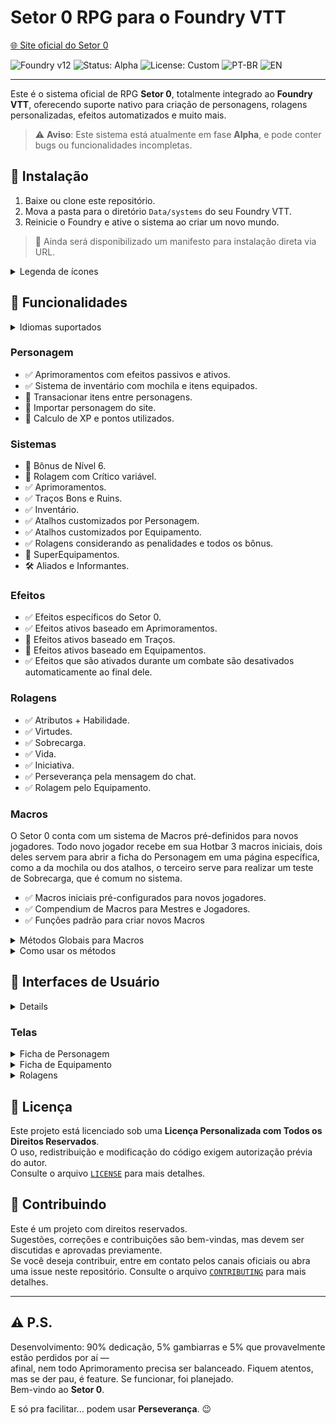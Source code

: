 # Setor 0 RPG para o Foundry VTT
[🌐 Site oficial do Setor 0](https://setor0rpg.com.br)

![Foundry v12](https://img.shields.io/badge/foundry-v12-green)
![Status: Alpha](https://img.shields.io/badge/status-alpha-orange)
![License: Custom](https://img.shields.io/badge/license-custom-blue)
![PT-BR](https://img.shields.io/badge/lang-pt--br-green)
![EN](https://img.shields.io/badge/lang-en-lightgrey)

---

Este é o sistema oficial de RPG **Setor 0**, totalmente integrado ao **Foundry VTT**, oferecendo suporte nativo para criação de personagens, rolagens personalizadas, efeitos automatizados e muito mais.

> ⚠️ **Aviso**: Este sistema está atualmente em fase **Alpha**, e pode conter bugs ou funcionalidades incompletas.

## 🧩 Instalação

1. Baixe ou clone este repositório.
2. Mova a pasta para o diretório `Data/systems` do seu Foundry VTT.
3. Reinicie o Foundry e ative o sistema ao criar um novo mundo.

> 🚧 Ainda será disponibilizado um manifesto para instalação direta via URL.

<details>
<summary>Legenda de ícones</summary>

```
🧩 Instalação
🧬 Funcionalidades
🎨 Interfaces de Usuário
📜 Licença
🤝 Contribuindo
✅ Pronto
⚠️ Aviso
🛠️ Em desenvolvimento
🚧 Planejado
```
</details>

## 🧬 Funcionalidades
<details>
  <summary>Idiomas suportados</summary>
  
  ```
  ✅ Português
  🚧 English
  ```
</details>

### Personagem
* ✅ Aprimoramentos com efeitos passivos e ativos.
* ✅ Sistema de inventário com mochila e itens equipados.
* 🚧 Transacionar itens entre personagens.
* 🚧 Importar personagem do site.
* 🚧 Calculo de XP e pontos utilizados.

### Sistemas
* 🚧 Bônus de Nível 6.
* 🚧 Rolagem com Crítico variável.
* ✅ Aprimoramentos.
* ✅ Traços Bons e Ruins.
* ✅ Inventário.
* ✅ Atalhos customizados por Personagem.
* ✅ Atalhos customizados por Equipamento.
* ✅ Rolagens considerando as penalidades e todos os bônus.
* 🚧 SuperEquipamentos.
* 🛠️ Aliados e Informantes.

### Efeitos
* ✅ Efeitos específicos do Setor 0.
* ✅ Efeitos ativos baseado em Aprimoramentos.
* 🚧 Efeitos ativos baseado em Traços.
* 🚧 Efeitos ativos baseado em Equipamentos.
* ✅ Efeitos que são ativados durante um combate são desativados automaticamente ao final dele.

### Rolagens
* ✅ Atributos + Habilidade.
* ✅ Virtudes.
* ✅ Sobrecarga.
* ✅ Vida.
* ✅ Iniciativa.
* ✅ Perseverança pela mensagem do chat.
* ✅ Rolagem pelo Equipamento.

### Macros
O Setor 0 conta com um sistema de Macros pré-definidos para novos jogadores. Todo novo jogador recebe em sua Hotbar 3 macros iniciais, dois deles servem para abrir a ficha do Personagem em uma página específica, como a da mochila ou dos atalhos, o terceiro serve para realizar um teste de Sobrecarga, que é comum no sistema.

* ✅ Macros iniciais pré-configurados para novos jogadores.
* ✅ Compendium de Macros para Mestres e Jogadores.
* ✅ Funções padrão para criar novos Macros

<details>
  <summary>Métodos Globais para Macros</summary>
  
  ```mjs
  global.MacroMethods {
     overload: async (actor) => {
        // recebe um Actor e executa uma rolagem de Sobrecarga (enviando no chat)
     },
     customs: {
        rollable: async (actor, rollTestId) => {
            // recebe um Actor e um id referente a um RollTestData e realiza a rolagem (enviando no chat)
        }
     }
  }
  ```
</details>

<details>
  <summary>Como usar os métodos</summary>
  
  - Ao criar o commando do macro, utilize o seguinte código:
  
  ```mjs
  global.MacroMethods.rollable(actor, rollId);
  ```

  - Um Exemplo de uso real:
  
  ```js
  const selectedToken = canvas.tokens.controlled[0];
  if (!selectedToken) {
    ui.notifications.warn("Selecione um token primeiro.");
    return;
  }
  
  const actor = selectedToken.actor;
  if(!actor?.sheet.canRollOrEdit) {
    ui.notifications.warn("Sem permissão para esse personagem.");
    return;
  }
  
  await globalThis.MacroMethods.customs.rollable({actor, id: "642750db952e4aed87227edcf74bc05e"});
  ```
</details>

## 🎨 Interfaces de Usuário
<details>

- ✅ Tema escuro para fichas de Personagens.
- ✅ Botões compactos na ficha de Personagem.
- ✅ Botões compactos na ficha de Items.
- ✅ Botões compactos nos cabeçalhos.
- 🛠️ Tradução de alguns elementos do Foundry.
</details>

### Telas
<details>
    <summary>Ficha de Personagem</summary>

  ![](imgs/screenshots/sheet-unedit-page1.jpeg)
  ![](imgs/screenshots/sheet-inedit-page1.jpeg)
  ![](imgs/screenshots/sheet-enhancements.jpeg)
  ![](imgs/screenshots/sheet-bag.jpeg)
</details>

<details>
    <summary>Ficha de Equipamento</summary>

  ![](imgs/screenshots/add_equipment.jpeg)
  ![](imgs/screenshots/sheet-equipment_edit_and_add_roll.jpeg)
</details>

<details>
  <summary>Rolagens</summary>

  ![](imgs/screenshots/roll_attribute.jpeg)
  ![](imgs/screenshots/roll_virtue.jpeg)
</details>

## 📜 Licença

Este projeto está licenciado sob uma **Licença Personalizada com Todos os Direitos Reservados**.  
O uso, redistribuição e modificação do código exigem autorização prévia do autor.  
Consulte o arquivo [`LICENSE`](./LICENSE) para mais detalhes.

## 🤝 Contribuindo

Este é um projeto com direitos reservados.  
Sugestões, correções e contribuições são bem-vindas, mas devem ser discutidas e aprovadas previamente.  
Se você deseja contribuir, entre em contato pelos canais oficiais ou abra uma issue neste repositório.
Consulte o arquivo [`CONTRIBUTING`](./CONTRIBUTING) para mais detalhes.

---
## ⚠️ P.S.

Desenvolvimento: 90% dedicação, 5% gambiarras e 5% que provavelmente estão perdidos por aí —  
afinal, nem todo Aprimoramento precisa ser balanceado. Fiquem atentos, mas se der pau, é feature. Se funcionar, foi planejado.  
Bem-vindo ao **Setor 0**.

E só pra facilitar... podem usar **Perseverança**. 😉